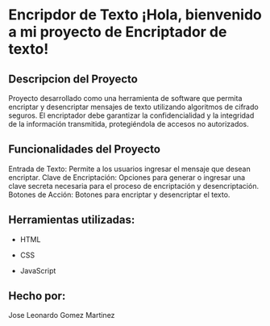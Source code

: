 # Encripdor de Texto ¡Hola, bienvenido a mi proyecto de Encriptador de texto!


## Descripcion del Proyecto 
Proyecto desarrollado como una herramienta de software que permita encriptar y desencriptar
 mensajes de texto utilizando algoritmos de cifrado seguros.
 El encriptador debe garantizar la confidencialidad y la integridad de la información transmitida, 
 protegiéndola de accesos no autorizados.

## Funcionalidades del Proyecto
Entrada de Texto: Permite a los usuarios ingresar el mensaje que desean encriptar.
Clave de Encriptación: Opciones para generar o ingresar una clave secreta necesaria para el proceso de encriptación y desencriptación.
Botones de Acción: Botones para encriptar y desencriptar el texto.


## Herramientas utilizadas:

* HTML

* CSS

* JavaScript

## Hecho por:

Jose Leonardo Gomez Martinez


